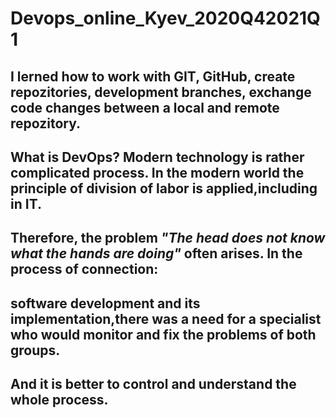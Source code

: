 # Devops_online_Kyev_2020Q42021Q1

## I lerned how to work with GIT, GitHub, create repozitories, development branches, exchange code changes between a local and remote repozitory.

## What is DevOps? Modern technology is rather complicated process. In the modern world the principle of division of labor is applied,including in IT.
## Therefore, the problem *"The head does not know what the hands are doing"* often arises. In the process of connection: 
## software development and its implementation,there was a need for a specialist who would monitor and fix the problems of both groups. 
## And it is better to control and understand the whole process.


